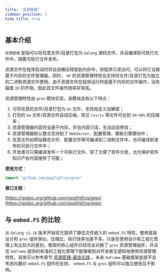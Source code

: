 ```yaml
---
title: '资源管理'
sidebar_position: 3
hide_title: true
---
```


## 基本介绍

`资源管理` 是指可以将任意文件/目录打包为 `Golang` 源码文件，并且编译到可执行文件中，随着可执行文件发布。

资源文件在程序启动时将会自解压释放到内存中，供程序只读访问，可以将它当做基于内存的文件管理器。同时， `GF` 的资源管理特性也支持将文件/目录打包为独立的二进制资源文件使用。由于资源文件在程序运行时是基于内存的文件操作，没有磁盘 `IO` 的开销，因此其文件操作效率非常高。

资源管理特性由 `gres` 模块实现，该模块具有以下特点：

1. 可将任意的文件/目录打包为 `Go` 文件，支持自定义加解密；
2. 打包的 `Go` 文件/资源文件自动压缩，常见 `css/js` 等文件可达到 `50~90%` 的压缩率；
3. 资源管理器内容完全基于内存，并且内容只读，无法动态修改；
4. 资源管理器默认整合支持到了 `WebServer`、配置管理、模板引擎模块中；
5. 任意文件如网站静态文件、配置文件等可编译到二进制文件中，也可编译到发布的可执行文件中；
6. 开发者可只需编译发布一个可执行文件，除了方便了软件分发，也为保护软件知识产权内容提供了可能；

**使用方式**：

```  go
import "github.com/gogf/gf/os/gres"

```

**接口文档**：

[https://godoc.org/github.com/gogf/gf/os/gres](https://godoc.org/github.com/gogf/gf/os/gres)

## 与 `embed.FS` 的比较

从 `Golang v1.16` 版本开始官方提供了静态文件嵌入的 `embed.FS` 特性，整体底层设计和 `gres` 组件类似，压缩比、执行效率也差不多。只是在使用设计和工程化管理上有比较大的差别。框架的核心组件已经完全对接了 `gres` 资源管理组件，并且在 `GoFrame` 提供的标准的工程化管理下能够做到对开发者无感知地使用资源管理特性，具体可以参考章节 [资源管理-最佳实践](output/goframe-v1.16-md/核心组件-重点/资源管理/资源管理-最佳实践) 。未来 `GoFrame` 基础框架底层不会考虑内置对 `embed.FS` 组件的支持， `embed.FS` 与 `gres` 组件可以独立使用互不影响。